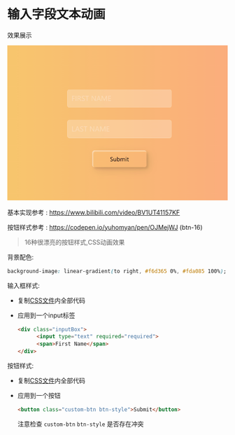 # 输入字段文本动画

效果展示

![input-text](https://raw.githubusercontent.com/learner-lu/picbed/master/input-text.gif)

基本实现参考 : https://www.bilibili.com/video/BV1UT41157KF

按钮样式参考 : https://codepen.io/yuhomyan/pen/OJMejWJ (btn-16)

> 16种很漂亮的按钮样式,CSS动画效果

背景配色:

```css
background-image: linear-gradient(to right, #f6d365 0%, #fda085 100%);
```

输入框样式:

- 复制[CSS文件](../../CSS-style/input/text-input.css)内全部代码
- 应用到一个input标签

  ```html
  <div class="inputBox">
        <input type="text" required="required">
        <span>First Name</span>
  </div>
  ```

按钮样式:

- 复制[CSS文件](../../CSS-style/button/text-input.css)内全部代码
- 应用到一个按钮

  ```html
  <button class="custom-btn btn-style">Submit</button>
  ```

  注意检查 `custom-btn` `btn-style` 是否存在冲突
